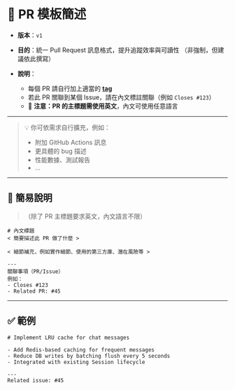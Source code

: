 # 📝 PR 模板簡述

* **版本**：`v1`
* **目的**：統一 Pull Request 訊息格式，提升追蹤效率與可讀性
  （非強制，但建議依此撰寫）
* **說明**：

  * 每個 PR 請自行加上適當的 [**tag**](../../docs/programming_guide.md#3-常見-tag)
  * 若此 PR 關聯到某個 Issue，請在內文標註關聯（例如 `Closes #123`）
  * 🚩 **注意：PR 的主標題需使用英文**，內文可使用任意語言

---

> 💡 你可依需求自行擴充，例如：
>
> * 附加 GitHub Actions 訊息
> * 更具體的 bug 描述
> * 性能數據、測試報告
> * ...

---

## 📌 簡易說明

> （除了 PR 主標題要求英文，內文語言不限）

```
# 內文標題
< 簡要描述此 PR 做了什麼 >

< 細節補充，例如實作細節、使用的第三方庫、潛在風險等 >

---
關聯事項（PR/Issue）
例如：
- Closes #123
- Related PR: #45
```

---

## ✅ 範例

```
# Implement LRU cache for chat messages

- Add Redis-based caching for frequent messages
- Reduce DB writes by batching flush every 5 seconds
- Integrated with existing Session lifecycle

---
Related issue: #45
```